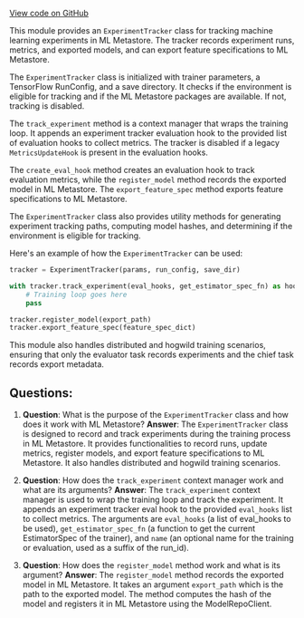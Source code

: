 [View code on GitHub](https://github.com/misbahsy/the-algorithm/twml/twml/tracking/experiment_tracker.py)

This module provides an `ExperimentTracker` class for tracking machine learning experiments in ML Metastore. The tracker records experiment runs, metrics, and exported models, and can export feature specifications to ML Metastore.

The `ExperimentTracker` class is initialized with trainer parameters, a TensorFlow RunConfig, and a save directory. It checks if the environment is eligible for tracking and if the ML Metastore packages are available. If not, tracking is disabled.

The `track_experiment` method is a context manager that wraps the training loop. It appends an experiment tracker evaluation hook to the provided list of evaluation hooks to collect metrics. The tracker is disabled if a legacy `MetricsUpdateHook` is present in the evaluation hooks.

The `create_eval_hook` method creates an evaluation hook to track evaluation metrics, while the `register_model` method records the exported model in ML Metastore. The `export_feature_spec` method exports feature specifications to ML Metastore.

The `ExperimentTracker` class also provides utility methods for generating experiment tracking paths, computing model hashes, and determining if the environment is eligible for tracking.

Here's an example of how the `ExperimentTracker` can be used:

```python
tracker = ExperimentTracker(params, run_config, save_dir)

with tracker.track_experiment(eval_hooks, get_estimator_spec_fn) as hook:
    # Training loop goes here
    pass

tracker.register_model(export_path)
tracker.export_feature_spec(feature_spec_dict)
```

This module also handles distributed and hogwild training scenarios, ensuring that only the evaluator task records experiments and the chief task records export metadata.
## Questions: 
 1. **Question**: What is the purpose of the `ExperimentTracker` class and how does it work with ML Metastore?
   **Answer**: The `ExperimentTracker` class is designed to record and track experiments during the training process in ML Metastore. It provides functionalities to record runs, update metrics, register models, and export feature specifications to ML Metastore. It also handles distributed and hogwild training scenarios.

2. **Question**: How does the `track_experiment` context manager work and what are its arguments?
   **Answer**: The `track_experiment` context manager is used to wrap the training loop and track the experiment. It appends an experiment tracker eval hook to the provided `eval_hooks` list to collect metrics. The arguments are `eval_hooks` (a list of eval_hooks to be used), `get_estimator_spec_fn` (a function to get the current EstimatorSpec of the trainer), and `name` (an optional name for the training or evaluation, used as a suffix of the run_id).

3. **Question**: How does the `register_model` method work and what is its argument?
   **Answer**: The `register_model` method records the exported model in ML Metastore. It takes an argument `export_path` which is the path to the exported model. The method computes the hash of the model and registers it in ML Metastore using the ModelRepoClient.